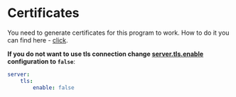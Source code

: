 # Certificates

You need to generate certificates for this program to work. How to do it you can find here - [click](https://github.com/durudex/durudex-gateway/blob/main/certs/README.md).

**If you do not want to use tls connection change [server.tls.enable](https://github.com/durudex/durudex-sample-service/blob/main/configs/main.yml) configuration to `false`**:
```yml
server:
    tls:
        enable: false
```
